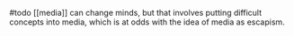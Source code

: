 #todo [[media]] can change minds, but that involves putting difficult concepts into media, which is at odds with the idea of media as escapism.
